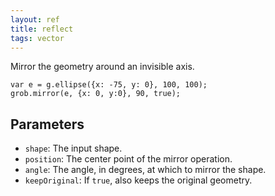 ```yaml
---
layout: ref
title: reflect
tags: vector
---
```

Mirror the geometry around an invisible axis.

    var e = g.ellipse({x: -75, y: 0}, 100, 100);
    grob.mirror(e, {x: 0, y:0}, 90, true);

## Parameters
- `shape`: The input shape.
- `position`: The center point of the mirror operation.
- `angle`: The angle, in degrees, at which to mirror the shape.
- `keepOriginal`: If `true`, also keeps the original geometry.
